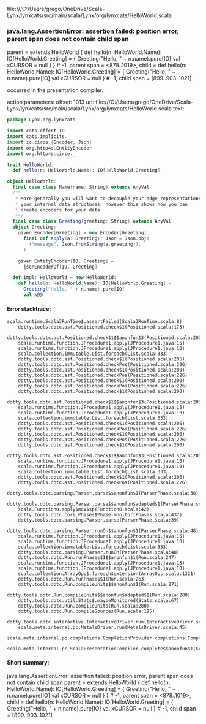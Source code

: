 file:///C:/Users/grego/OneDrive/Scala-Lynx/lynxcats/src/main/scala/Lynx/org/lynxcats/HelloWorld.scala
### java.lang.AssertionError: assertion failed: position error, parent span does not contain child span
parent      =  extends HelloWorld {
  def hello(n: HelloWorld.Name): IO[HelloWorld.Greeting] =
    {
      Greeting("Hello, " + n.name).pure[IO]
      val xCURSOR = null
      <empty>
    }
} # -1,
parent span = <878..1019>,
child       = def hello(n: HelloWorld.Name): IO[HelloWorld.Greeting] =
  {
    Greeting("Hello, " + n.name).pure[IO]
    val xCURSOR = null
    <empty>
  } # -1,
child span  = [899..903..1021]

occurred in the presentation compiler.

action parameters:
offset: 1013
uri: file:///C:/Users/grego/OneDrive/Scala-Lynx/lynxcats/src/main/scala/Lynx/org/lynxcats/HelloWorld.scala
text:
```scala
package Lynx.org.lynxcats

import cats.effect.IO
import cats.implicits._
import io.circe.{Encoder, Json}
import org.http4s.EntityEncoder
import org.http4s.circe._

trait HelloWorld:
  def hello(n: HelloWorld.Name): IO[HelloWorld.Greeting]

object HelloWorld:
  final case class Name(name: String) extends AnyVal
  /**
   * More generally you will want to decouple your edge representations from
   * your internal data structures, however this shows how you can
   * create encoders for your data.
   **/
  final case class Greeting(greeting: String) extends AnyVal
  object Greeting:
    given Encoder[Greeting] = new Encoder[Greeting]:
      final def apply(a: Greeting): Json = Json.obj(
        ("message", Json.fromString(a.greeting)),
      )

    given EntityEncoder[IO, Greeting] =
      jsonEncoderOf[IO, Greeting]

  def impl: HelloWorld = new HelloWorld:
    def hello(n: HelloWorld.Name): IO[HelloWorld.Greeting] =
      Greeting("Hello, " + n.name).pure[IO]
      val x@@

```



#### Error stacktrace:

```
scala.runtime.Scala3RunTime$.assertFailed(Scala3RunTime.scala:8)
	dotty.tools.dotc.ast.Positioned.check$1(Positioned.scala:175)
	dotty.tools.dotc.ast.Positioned.check$1$$anonfun$3(Positioned.scala:205)
	scala.runtime.function.JProcedure1.apply(JProcedure1.java:15)
	scala.runtime.function.JProcedure1.apply(JProcedure1.java:10)
	scala.collection.immutable.List.foreach(List.scala:333)
	dotty.tools.dotc.ast.Positioned.check$1(Positioned.scala:205)
	dotty.tools.dotc.ast.Positioned.checkPos(Positioned.scala:226)
	dotty.tools.dotc.ast.Positioned.check$1(Positioned.scala:200)
	dotty.tools.dotc.ast.Positioned.checkPos(Positioned.scala:226)
	dotty.tools.dotc.ast.Positioned.check$1(Positioned.scala:200)
	dotty.tools.dotc.ast.Positioned.checkPos(Positioned.scala:226)
	dotty.tools.dotc.ast.Positioned.check$1(Positioned.scala:200)
	dotty.tools.dotc.ast.Positioned.check$1$$anonfun$3(Positioned.scala:205)
	scala.runtime.function.JProcedure1.apply(JProcedure1.java:15)
	scala.runtime.function.JProcedure1.apply(JProcedure1.java:10)
	scala.collection.immutable.List.foreach(List.scala:333)
	dotty.tools.dotc.ast.Positioned.check$1(Positioned.scala:205)
	dotty.tools.dotc.ast.Positioned.checkPos(Positioned.scala:226)
	dotty.tools.dotc.ast.Positioned.check$1(Positioned.scala:200)
	dotty.tools.dotc.ast.Positioned.checkPos(Positioned.scala:226)
	dotty.tools.dotc.ast.Positioned.check$1(Positioned.scala:200)
	dotty.tools.dotc.ast.Positioned.check$1$$anonfun$3(Positioned.scala:205)
	scala.runtime.function.JProcedure1.apply(JProcedure1.java:15)
	scala.runtime.function.JProcedure1.apply(JProcedure1.java:10)
	scala.collection.immutable.List.foreach(List.scala:333)
	dotty.tools.dotc.ast.Positioned.check$1(Positioned.scala:205)
	dotty.tools.dotc.ast.Positioned.checkPos(Positioned.scala:226)
	dotty.tools.dotc.parsing.Parser.parse$$anonfun$1(ParserPhase.scala:38)
	dotty.tools.dotc.parsing.Parser.parse$$anonfun$adapted$1(ParserPhase.scala:39)
	scala.Function0.apply$mcV$sp(Function0.scala:42)
	dotty.tools.dotc.core.Phases$Phase.monitor(Phases.scala:437)
	dotty.tools.dotc.parsing.Parser.parse(ParserPhase.scala:39)
	dotty.tools.dotc.parsing.Parser.runOn$$anonfun$1(ParserPhase.scala:48)
	scala.runtime.function.JProcedure1.apply(JProcedure1.java:15)
	scala.runtime.function.JProcedure1.apply(JProcedure1.java:10)
	scala.collection.immutable.List.foreach(List.scala:333)
	dotty.tools.dotc.parsing.Parser.runOn(ParserPhase.scala:48)
	dotty.tools.dotc.Run.runPhases$1$$anonfun$1(Run.scala:247)
	scala.runtime.function.JProcedure1.apply(JProcedure1.java:15)
	scala.runtime.function.JProcedure1.apply(JProcedure1.java:10)
	scala.collection.ArrayOps$.foreach$extension(ArrayOps.scala:1321)
	dotty.tools.dotc.Run.runPhases$1(Run.scala:263)
	dotty.tools.dotc.Run.compileUnits$$anonfun$1(Run.scala:271)
	dotty.tools.dotc.Run.compileUnits$$anonfun$adapted$1(Run.scala:280)
	dotty.tools.dotc.util.Stats$.maybeMonitored(Stats.scala:67)
	dotty.tools.dotc.Run.compileUnits(Run.scala:280)
	dotty.tools.dotc.Run.compileSources(Run.scala:195)
	dotty.tools.dotc.interactive.InteractiveDriver.run(InteractiveDriver.scala:165)
	scala.meta.internal.pc.MetalsDriver.run(MetalsDriver.scala:45)
	scala.meta.internal.pc.completions.CompletionProvider.completions(CompletionProvider.scala:46)
	scala.meta.internal.pc.ScalaPresentationCompiler.complete$$anonfun$1(ScalaPresentationCompiler.scala:123)
```
#### Short summary: 

java.lang.AssertionError: assertion failed: position error, parent span does not contain child span
parent      =  extends HelloWorld {
  def hello(n: HelloWorld.Name): IO[HelloWorld.Greeting] =
    {
      Greeting("Hello, " + n.name).pure[IO]
      val xCURSOR = null
      <empty>
    }
} # -1,
parent span = <878..1019>,
child       = def hello(n: HelloWorld.Name): IO[HelloWorld.Greeting] =
  {
    Greeting("Hello, " + n.name).pure[IO]
    val xCURSOR = null
    <empty>
  } # -1,
child span  = [899..903..1021]